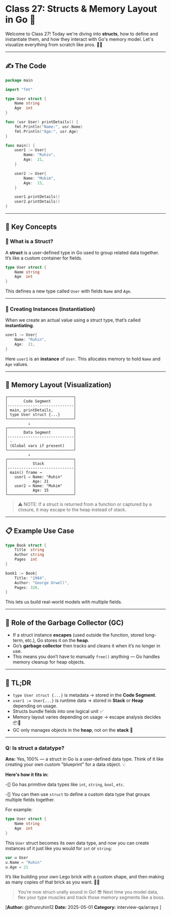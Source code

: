 # Class 27: Structs & Memory Layout in Go 🧱

Welcome to Class 27! Today we're diving into **structs**, how to define and instantiate them, and how they interact with Go's memory model. Let's visualize everything from scratch like pros. 🧠💡

---

## ✍️ The Code

```go
package main

import "fmt"

type User struct {
	Name string
	Age  int
}

func (usr User) printDetails() {
	fmt.Println("Name:", usr.Name)
	fmt.Println("Age:", usr.Age)
}

func main() {
	user1 := User{
		Name: "Ruhin",
		Age:  21,
	}

	user2 := User{
		Name: "Mukim",
		Age:  15,
	}

	user1.printDetails()
	user2.printDetails()
}
```

---

## 🧠 Key Concepts

### 🧩 What is a Struct?
A **struct** is a user-defined type in Go used to group related data together. It’s like a custom container for fields.

```go
type User struct {
	Name string
	Age  int
}
```
This defines a new type called `User` with fields `Name` and `Age`.

---

### 🔨 Creating Instances (Instantiation)
When we create an actual value using a struct type, that’s called **instantiating**.

```go
user1 := User{
	Name: "Ruhin",
	Age:  21,
}
```
Here `user1` is an **instance** of `User`. This allocates memory to hold `Name` and `Age` values.

---

## 🧠 Memory Layout (Visualization)

```
┌─────────────────────────────┐
│       Code Segment          │
│-----------------------------│
│ main, printDetails,         │
│ type User struct {...}      │
└─────────────────────────────┘
          ↓
┌─────────────────────────────┐
│       Data Segment          │
│-----------------------------│
│ -                           │
│ (Global vars if present)    │
└─────────────────────────────┘
          ↓
┌─────────────────────────────┐
│           Stack             │
│-----------------------------│
│ main() frame →              │
│   user1 → Name: "Ruhin"     │
│           Age: 21           │
│   user2 → Name: "Mukim"     │
│           Age: 15           │
└─────────────────────────────┘
```

> ⚠️ NOTE: If a struct is returned from a function or captured by a closure, it may escape to the heap instead of stack.

---

## 📋 Example Use Case

```go
type Book struct {
	Title  string
	Author string
	Pages  int
}

book1 := Book{
	Title: "1984",
	Author: "George Orwell",
	Pages: 328,
}
```
This lets us build real-world models with multiple fields.

---

## 🧹 Role of the Garbage Collector (GC)

- If a struct instance **escapes** (used outside the function, stored long-term, etc.), Go stores it on the **heap**.
- Go’s **garbage collector** then tracks and cleans it when it’s no longer in use.
- This means you don’t have to manually `free()` anything — Go handles memory cleanup for heap objects.

---

## 🚀 TL;DR

- `type User struct {...}` is metadata → stored in the **Code Segment**.
- `user1 := User{...}` is runtime data → stored in **Stack** or **Heap** depending on usage.
- Structs bundle fields into one logical unit ✅
- Memory layout varies depending on usage → escape analysis decides 📦🧳
- GC only manages objects in the **heap**, not on the **stack** 🧹

---

### Q: Is struct a datatype?
**Ans:** 
Yes, 100% — a struct in Go is a user-defined data type. Think of it like creating your own custom "blueprint" for a data object. 💡

**Here's how it fits in:**

-[] Go has primitive data types like `int`, `string`, `bool`, `etc`.

-[] You can then use `struct` to define a custom data type that groups multiple fields together.

For example:
```go
type User struct {
	Name string
	Age  int
}
```
This `User` struct becomes its own data type, and now you can create instances of it just like you would for `int` or `string`:
```go
var u User
u.Name = "Ruhin"
u.Age = 21
```
It’s like building your own Lego brick with a custom shape, and then making as many copies of that brick as you want. 🧱✨


> You’re now struct-urally sound in Go! 😎 Next time you model data, flex your type muscles and track those memory segments like a boss.


[**Author:** @ifrunruhin12
**Date:** 2025-05-01
**Category:** interview-qa/arrays
]